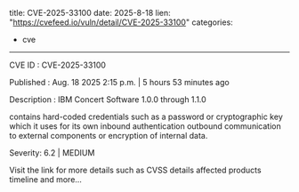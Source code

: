  
title: CVE-2025-33100
date: 2025-8-18
lien: "https://cvefeed.io/vuln/detail/CVE-2025-33100"
categories:
  - cve
---

CVE ID : CVE-2025-33100

Published :  Aug. 18
2025
2:15 p.m. | 5 hours
53 minutes ago

Description : IBM Concert Software 1.0.0 through 1.1.0 

contains hard-coded credentials
such as a password or cryptographic key
which it uses for its own inbound authentication
outbound communication to external components
or encryption of internal data.

Severity: 6.2 | MEDIUM

Visit the link for more details
such as CVSS details
affected products
timeline
and more...
